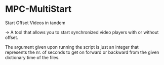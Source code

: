 # MPC-MultiStart
Start Offset Videos in tandem

-> A tool that allows you to start synchronized video players with or without offset.

The argument given upon running the script is just an integer that represents the nr.
of seconds to get on forward or backward from the given dictionary time of the files.
